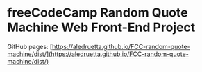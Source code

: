 # freeCodeCamp Random Quote Machine Web Front-End Project

GitHub pages:   [https://aledruetta.github.io/FCC-random-quote-machine/dist/](https://aledruetta.github.io/FCC-random-quote-machine/dist/)
